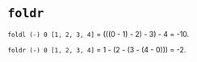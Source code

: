 # `foldr`

`foldl (-) 0 [1, 2, 3, 4]` = (((0 - 1) - 2) - 3) - 4 = -10.

`foldr (-) 0 [1, 2, 3, 4]` = 1 - (2 - (3 - (4 - 0))) = -2.
